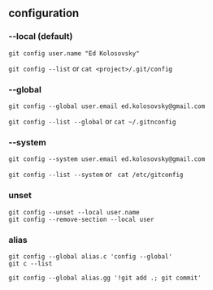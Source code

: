 ## configuration

### --local (default)
```
git config user.name "Ed Kolosovsky"
```

```git config --list``` or ```cat <project>/.git/config```

### --global
```
git config --global user.email ed.kolosovsky@gmail.com
```
```git config --list --global``` or ``` cat ~/.gitnconfig ```

### --system
```
git config --system user.email ed.kolosovsky@gmail.com
```
```git config --list --system``` or ``` cat /etc/gitconfig```

### unset
```
git config --unset --local user.name
git config --remove-section --local user
```

### alias
```
git config --global alias.c 'config --global'
git c --list
```

```
git config --global alias.gg '!git add .; git commit' 
```
